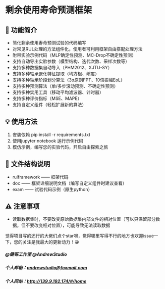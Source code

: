 # 剩余使用寿命预测框架

## 👻    功能简介
- 简化剩余使用寿命预测试验的代码编写
- 对常见RUL处理的方法组件化，使用者可利用框架自由搭配处理方法
- 附带实验示例代码（MLP确定性预测、MC-Drop不确定性预测）
- 支持自动导出实验参数（模型结构、迭代次数、采样次数等）
- 支持多种数据集自动导入（PHM2012、XJTU-SY）
- 支持多种轴承退化特征提取（均方根、峭度）
- 支持多种轴承阶段划分算法（3σ原则FPT、10倍振幅EoL）
- 支持多种预测算法（单/多步滚动预测、不确定性预测）
- 支持多种实用工具（移动平均滤波器、计时器）
- 支持多种评价指标（MSE、MAPE）
- 支持自定义组件（轻松扩展新的算法）


## 💡    使用方法
1. 安装依赖 pip install -r requirements.txt
2. 使用jupyter notebook 运行示例代码
3. 模仿示例，编写您的实验代码，开启自由探索之旅

## 📂    文件结构说明
- rulframework —— 框架代码
- doc —— 框架详细说明文档（编写自定义组件时建议查看）
- exam —— 试验代码示例（原生python）

## ⚠    注意事项
- 读取数据集时，不要改变原始数据集内部文件的相对位置（可以只保留部分数据，但不要改变相对位置），可能导致无法读取数据


觉得项目写的还行的大佬们点个star呗，觉得哪里写得不行的地方也欢迎issue一下，您的关注是我最大的更新动力！😀


##### @键哥工作室 @AndrewStudio
##### 个人邮箱：andrewstudio@foxmail.com
##### 个人网站：http://139.9.192.174/#/home

